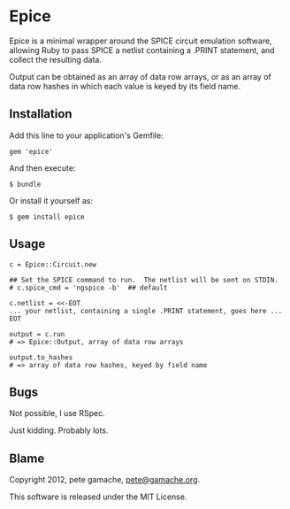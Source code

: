 # Epice

Epice is a minimal wrapper around the SPICE circuit emulation software,
allowing Ruby to pass SPICE a netlist containing a .PRINT statement,
and collect the resulting data.

Output can be obtained as an array of data row arrays, or as an array
of data row hashes in which each value is keyed by its field name.

## Installation

Add this line to your application's Gemfile:

    gem 'epice'

And then execute:

    $ bundle

Or install it yourself as:

    $ gem install epice

## Usage

    c = Epice::Circuit.new

    ## Set the SPICE command to run.  The netlist will be sent on STDIN.
    # c.spice_cmd = 'ngspice -b'  ## default

    c.netlist = <<-EOT
    ... your netlist, containing a single .PRINT statement, goes here ...
    EOT

    output = c.run
    # => Epice::Output, array of data row arrays

    output.to_hashes
    # => array of data row hashes, keyed by field name

## Bugs

Not possible, I use RSpec.

Just kidding.  Probably lots.

## Blame

Copyright 2012, pete gamache, pete@gamache.org.

This software is released under the MIT License.
